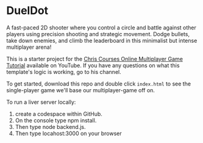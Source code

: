 # DuelDot
A fast-paced 2D shooter where you control a circle and battle against other players using precision shooting and strategic movement. Dodge bullets, take down enemies, and climb the leaderboard in this minimalist but intense multiplayer arena! 

This is a starter project for the [Chris Courses Online Multiplayer Game Tutorial](https://www.youtube.com/watch?v=Wcvqnx14cZA) available on YouTube. If you have any questions on what this template's logic is working, go to his channel.

To get started, download this repo and double click `index.html` to see the single-player game we'll base our multiplayer-game off on.

To run a liver server locally:
1. create a codespace within GitHub.
2. On the console type npm install.
3. Then type node backend.js.
4. Then type locahost:3000 on your browser

